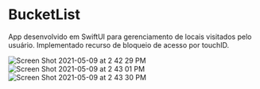 # BucketList
App desenvolvido em SwiftUI para gerenciamento de locais visitados pelo usuário. Implementado recurso de bloqueio de acesso por touchID.

![Screen Shot 2021-05-09 at 2 42 29 PM](https://user-images.githubusercontent.com/59899994/117558938-4eb5ec00-b0d5-11eb-952c-295e50f5c3cd.png)
![Screen Shot 2021-05-09 at 2 43 01 PM](https://user-images.githubusercontent.com/59899994/117558941-51184600-b0d5-11eb-91c9-b074df68a2e4.png)
![Screen Shot 2021-05-09 at 2 43 30 PM](https://user-images.githubusercontent.com/59899994/117558942-52e20980-b0d5-11eb-9f83-c280f5242502.png)
